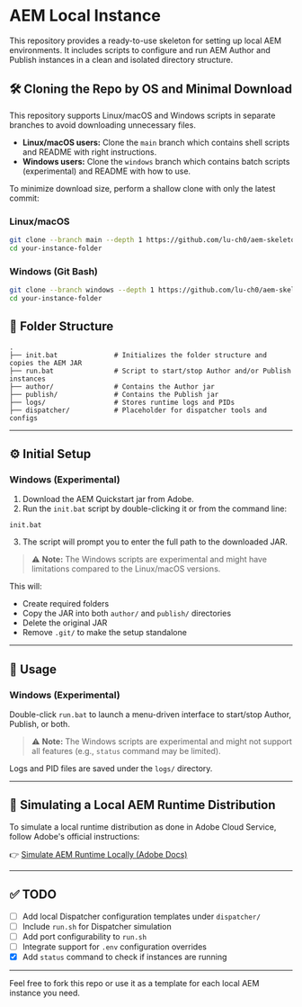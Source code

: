 # AEM Local Instance

This repository provides a ready-to-use skeleton for setting up local AEM environments. It includes scripts to configure and run AEM Author and Publish instances in a clean and isolated directory structure.

## 🛠️ Cloning the Repo by OS and Minimal Download

This repository supports Linux/macOS and Windows scripts in separate branches to avoid downloading unnecessary files.

- **Linux/macOS users:** Clone the `main` branch which contains shell scripts and README with right instructions.
- **Windows users:** Clone the `windows` branch which contains batch scripts (experimental) and README with how to use.

To minimize download size, perform a shallow clone with only the latest commit:

### Linux/macOS

```bash
git clone --branch main --depth 1 https://github.com/lu-ch0/aem-skeleton.git your-instance-folder
cd your-instance-folder
```

### Windows (Git Bash)

```bash
git clone --branch windows --depth 1 https://github.com/lu-ch0/aem-skeleton.git your-instance-folder
cd your-instance-folder
```

## 📁 Folder Structure

```
.
├── init.bat              # Initializes the folder structure and copies the AEM JAR
├── run.bat               # Script to start/stop Author and/or Publish instances
├── author/               # Contains the Author jar
├── publish/              # Contains the Publish jar
├── logs/                 # Stores runtime logs and PIDs
├── dispatcher/           # Placeholder for dispatcher tools and configs
```

---

## ⚙️ Initial Setup

### Windows (Experimental)

1. Download the AEM Quickstart jar from Adobe.
2. Run the `init.bat` script by double-clicking it or from the command line:

```
init.bat
```

3. The script will prompt you to enter the full path to the downloaded JAR.

> ⚠️ **Note:** The Windows scripts are experimental and might have limitations compared to the Linux/macOS versions.

This will:
- Create required folders
- Copy the JAR into both `author/` and `publish/` directories
- Delete the original JAR
- Remove `.git/` to make the setup standalone

---

## 🚀 Usage

### Windows (Experimental)

Double-click `run.bat` to launch a menu-driven interface to start/stop Author, Publish, or both.

> ⚠️ **Note:** The Windows scripts are experimental and might not support all features (e.g., `status` command may be limited).


Logs and PID files are saved under the `logs/` directory.

---

## 🧪 Simulating a Local AEM Runtime Distribution

To simulate a local runtime distribution as done in Adobe Cloud Service, follow Adobe's official instructions:

👉 [Simulate AEM Runtime Locally (Adobe Docs)](https://experienceleague.adobe.com/en/docs/experience-manager-learn/cloud-service/local-development-environment-set-up/aem-runtime#content-distribution)

---

## ✅ TODO

- [ ] Add local Dispatcher configuration templates under `dispatcher/`
- [ ] Include `run.sh` for Dispatcher simulation
- [ ] Add port configurability to `run.sh`
- [ ] Integrate support for `.env` configuration overrides
- [x] Add `status` command to check if instances are running

---

Feel free to fork this repo or use it as a template for each local AEM instance you need.